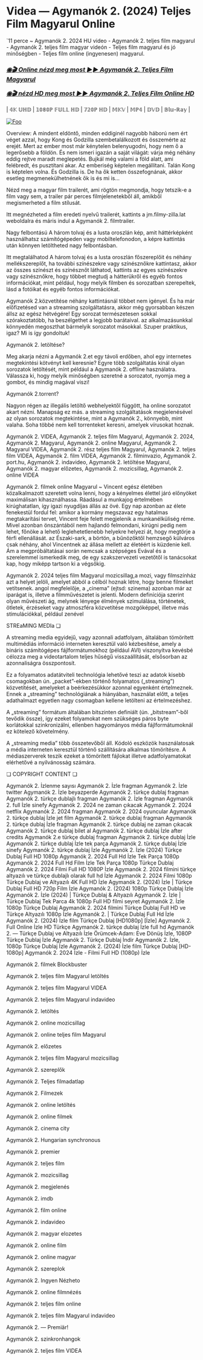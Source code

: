 # Videa — Agymanók 2. (2024) Teljes Film Magyarul Online 

`11 perce ~ Agymanók 2. 2024 HU video - Agymanók 2. teljes film magyarul - Agymanók 2. teljes film magyar videón - Teljes film magyarul és jó minőségben - Teljes film online (ingyenesen) magyarul.

<b><i><h3> <a href="https://filmhd.cloud/hu/movie/1022789/inside-out-2-gitup" rel="nofollow">◉🎬 Online nézd meg most ►► Agymanók 2. Teljes Film Magyarul</a></b></i></h>

<b><i><h> <a href="https://filmhd.cloud/hu/movie/1022789/inside-out-2-gitup" rel="nofollow">◉🎬 nézd HD meg most ►► Agymanók 2. Teljes Film Online HD</a></b></i></h3>

| 𝟜𝕂 𝕌ℍ𝔻 | 𝟙𝟘𝟠𝟘ℙ 𝔽𝕌𝕃𝕃 ℍ𝔻 | 𝟟𝟚𝟘ℙ ℍ𝔻 | 𝕄𝕂𝕍 | 𝕄ℙ𝟜 | 𝔻𝕍𝔻 | 𝔹𝕝𝕦-ℝ𝕒𝕪 |

<a href="https://filmhd.cloud/hu/movie/1022789/inside-out-2-gitup" rel="nofollow"><img src="https://camo.githubusercontent.com/917e6ed5c302499242165dcc02bdbce85c075fd21b35918eb9c0b771855261b8/68747470733a2f2f7374617469632e7769787374617469632e636f6d2f6d656469612f6232343966395f61646163386637306662336634356238383639313639366337376465313866337e6d76322e676966" alt="Foo" style="max-width: 100%;"></a>

Overview: A mindent eldöntő, minden eddiginél nagyobb háború nem ért véget azzal, hogy Kong és Godzilla szembetalálkozott és összemérte az erejét. Mert az ember most már kénytelen belenyugodni, hogy nem ő a legerősebb a földön. És nem ismeri igazán a saját világát: várja még néhány eddig rejtve maradt meglepetés. Bujkál még valami a föld alatt, ami felébredt, és pusztítani akar. Az emberiség képtelen megállítani. Talán Kong is képtelen volna. És Godzilla is. De ha ők ketten összefognának, akkor esetleg megmenekülhetnének ők is és mi is…

Nézd meg a magyar film trailerét, ami rögtön megmondja, hogy tetszik-e a film vagy sem, a trailer pár perces filmjelenetekből áll, amikből megismerheted a film stílusát.

Itt megnézheted a film eredeti nyelvű trailerét, kattints a jm.filmy-zilla.lat weboldalra és máris indul a Agymanók 2. filmtrailer.

Nagy felbontású A három tolvaj és a lusta oroszlán kép, amit háttérképként használhatsz számítógépeden vagy mobiltelefonodon, a képre kattintás után könnyen letöltheted nagy felbontásban.

Itt megtalálhatod A három tolvaj és a lusta oroszlán főszereplőit és néhány mellékszereplőt, ha további színészekre vagy színésznőkre kattintasz, akkor az összes színészt és színésznőt láthatod, kattints az egyes színészekre vagy színésznőkre, hogy többet megtudj a hátterükről és egyéb fontos információkat, mint például, hogy melyik filmben és sorozatban szerepeltek, lásd a fotóikat és egyéb fontos információkat.

Agymanók 2.közvetítése néhány kattintásnál többet nem igényel. És ha már előfizetésed van a streaming szolgáltatásra, akkor még gyorsabban készen állsz az egész hétvégére! Egy sorozat természetesen sokkal szórakoztatóbb, ha beszélgethet a legjobb barátaival. az alkalmazásunkkal könnyedén megoszthat bármelyik sorozatot másokkal. Szuper praktikus, igaz? Mi is így gondoltuk!

Agymanók 2. letöltése?

Meg akarja nézni a Agymanók 2.et egy távoli erdőben, ahol egy internetes megtekintési kötvényt kell keresnie? Egyre több szolgáltatás kínál olyan sorozatok letöltését, mint például a Agymanók 2. offline használatra. Válassza ki, hogy melyik minőségben szeretné a sorozatot, nyomja meg a gombot, és mindig magával viszi!

Agymanók 2.torrent?

Nagyon régen az illegális letöltő webhelyektől függött, ha online sorozatot akart nézni. Manapság ez más. a streaming szolgáltatások megjelenésével az olyan sorozatok megtekintése, mint a Agymanók 2., könnyebb, mint valaha. Soha többé nem kell torrenteket keresni, amelyek vírusokat hoznak.

Agymanók 2. VIDEA, Agymanók 2. teljes film Magyarul, Agymanók 2. 2024, Agymanók 2. Magyarul, Agymanók 2. online Magyarul, Agymanók 2. Magyarul VIDEA, Agymanók 2. rész teljes film Magyarul, Agymanók 2. teljes film VIDEA, Agymanók 2. film VIDEA, Agymanók 2. filminvazio, Agymanók 2. port.hu, Agymanók 2. indavideo, Agymanók 2. letöltése Magyarul, Agymanók 2. magyar előzetes, Agymanók 2. mozicsillag, Agymanók 2. online VIDEA

Agymanók 2. filmek online Magyarul ~ Vincent egész életében közalkalmazott szeretett volna lenni, hogy a kényelmes élettel járó előnyöket maximálisan kihasználhassa. Ráadásul a munkajog értelmében kirúghatatlan, így igazi nyugdíjas állás az övé. Egy nap azonban az élete fenekestül fordul fel: amikor a kormány megszavaz egy hatalmas megtakarítási tervet, Vincent feje felett megjelenik a munkanélküliség réme. Mivel azonban önszántából nem hajlandó felmondani, kirúgni pedig nem lehet, főnöke a lehető leglehetetlenebb helyekre helyezi át, hogy megtörje a férfi ellenállását. az Északi-sark, a börtön, a bűnözőktől hemzsegő külváros csak néhány, ahol Vincentnek az állása mellett az életéért is küzdenie kell. Ám a megpróbáltatásai során nemcsak a szépséges Evával és a szerelemmel ismerkedik meg, de egy szakszervezeti vezetőtől is tanácsokat kap, hogy miképp tartson ki a végsőkig.

Agymanók 2. 2024 teljes film Magyarul mozicsillag,a mozi, vagy filmszínház azt a helyet jelöli, amelyet abból a célból hoznak létre, hogy benne filmeket vetítsenek. angol megfelelője, a „cinema” (ejtsd: szinema) azonban már az iparágat is, illetve a filmművészetet is jelenti. Modern definíciója szerint olyan művészeti ág, melynek lényege élmények szimulálása, történetek, ötletek, érzéseket vagy atmoszféra közvetítése mozgóképpel, illetve más stimulációkkal, például zenével

STREaMING MEDIa ❏

A streaming media egyidejű, vagy azonnali adatfolyam, általában tömörített multimédiás információ interneten keresztül való kézbesítése, amely a bináris számítógépes fájlformátumokhoz (például AVI) viszonyítva kevésbé célozza meg a videotartalom teljes hűségű visszaállítását, elsősorban az azonnaliságra összpontosít.

Ez a folyamatos adatátviteli technológia lehetővé teszi az adatok kisebb csomagokban ún. „packet”-ekben történő folyamatos („streaming”) közvetítését, amelyeket a beérkezésükkor azonnal egyenként értelmeznek. Ennek a „streaming” technológiának a hiányában, használat előtt, a teljes adathalmazt egyetlen nagy csomagban kellene letölteni az értelmezéshez.

A „streaming” formátum általában bitszinten definiált (ún. „bitstream”-ből tevődik össze), így ezeket folyamokat nem szükséges páros byte korlátokkal szinkronizálni, ellenben hagyományos média fájlformátumoknál ez kötelező követelmény.

A „streaming media” több összetevőből áll. Kódoló eszközök használatosak a média interneten keresztül történő szállítására alkalmas tömörítésre. A médiaszerverek teszik ezeket a tömörített fájlokat illetve adatfolyamatokat elérhetővé a nyilvánosság számára.

❏ COPYRIGHT CONTENT ❏

Agymanók 2. İzlenme sayısı Agymanók 2. İzle fragman Agymanók 2. İzle twitter Agymanók 2. İzle beyazperde Agymanók 2. türkçe dublaj fragman Agymanók 2. türkçe dublajlı fragman Agymanók 2. İzle fragman Agymanók 2. full İzle sinefy Agymanók 2. 2024 ne zaman çıkacak Agymanók 2. 2024 netflix Agymanók 2. 2024 fragman Agymanók 2. 2024 oyuncular Agymanók 2. türkçe dublaj İzle jet film Agymanók 2. türkçe dublaj fragman Agymanók 2. türkçe dublaj İzle fragman Agymanók 2. türkçe dublaj ne zaman çıkacak Agymanók 2. türkçe dublaj bilet al Agymanók 2. türkçe dublaj İzle after credits Agymanók 2.e türkçe dublaj fragman Agymanók 2. türkçe dublaj İzle Agymanók 2. türkçe dublaj İzle tek parça Agymanók 2. türkçe dublaj İzle sinefy Agymanók 2. türkçe dublaj İzle Agymanók 2. İzle (2024) Türkçe Dublaj Full HD 1080p Agymanók 2. 2024 Full Hd İzle Tek Parça 1080p Agymanók 2. 2024 Full Hd Film İzle Tek Parça 1080p Türkçe Dublaj Agymanók 2. 2024 Filmi Full HD 1080P İzle Agymanók 2. 2024 filmini türkçe altyazılı ve türkçe dublajlı olarak full hd İzle Agymanók 2. 2024 Filmi 1080p Türkçe Dublaj ve Altyazılı 4K Full HD İzle Agymanók 2. (2024) İzle | Türkçe Dublaj Full HD 720p Film İzle Agymanók 2. (2024) 1080p Türkçe Dublaj İzle Agymanók 2. İzle (2024) | Türkçe Dublaj & Altyazılı Agymanók 2. İzle | Türkçe Dublaj Tek Parca 4k 1080p Full HD filmi seyret Agymanók 2. İzle 1080p Türkçe Dublaj Agymanók 2. 2024 filmini Türkçe Dublaj Full HD ve Türkçe Altyazılı 1080p İzle Agymanók 2. | Türkçe Dublaj Full Hd İzle Agymanók 2. (2024) İzle film Türkçe Dublaj [HD1080p] [İzle] Agymanók 2. Full Online İzle HD Türkçe Agymanók 2. türkçe dublaj İzle full hd Agymanók 2. — Türkçe Dublaj ve Altyazılı İzle Örümcek-Adam: Eve Dönüş İzle, 1080P Türkçe Dublaj İzle Agymanók 2. Türkçe Dublaj İndi̇r Agymanók 2. İzle, 1080p Türkçe Dublaj İzle Agymanók 2. (2024) İzle film Türkçe Dublaj [HD-1080p] Agymanók 2. 2024 İzle - Filmi Full HD (1080p) İzle


Agymanók 2.  filmek Blockbuster

Agymanók 2.  teljes film Magyarul letöltés

Agymanók 2.  teljes film Magyarul VIDEA

Agymanók 2.  teljes film Magyarul indavideo

Agymanók 2.  letöltés

Agymanók 2.  online mozicsillag

Agymanók 2.  online teljes film Magyarul

Agymanók 2.  előzetes

Agymanók 2.  teljes film Magyarul mozicsillag

Agymanók 2.  szereplők

Agymanók 2.  Teljes filmadatlap

Agymanók 2.  Filmezek

Agymanók 2.  online letöltés

Agymanók 2.  online filmek

Agymanók 2.  cinema city

Agymanók 2.  Hungarian synchronous

Agymanók 2.  premier

Agymanók 2.  teljes film

Agymanók 2.  mozicsillag

Agymanók 2.  megjelenés

Agymanók 2.  imdb

Agymanók 2.  film online

Agymanók 2.  indavideo

Agymanók 2.  magyar elozetes

Agymanók 2.  online film

Agymanók 2.  online magyar

Agymanók 2.  szereplok

Agymanók 2.  Ingyen Nézheto

Agymanók 2.  online filmnézés

Agymanók 2.  teljes film online

Agymanók 2.  teljes film Magyarul indavideo

Agymanók 2. — Premiär!

Agymanók 2.  szinkronhangok

Agymanók 2.  teljes film VIDEA
